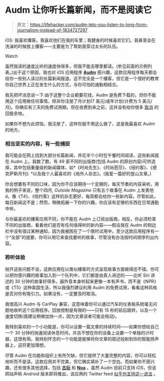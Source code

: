 # Audm 让你听长篇新闻，而不是阅读它

> 原文：<https://lifehacker.com/audm-lets-you-listen-to-long-form-journalism-instead-of-1834727297>

iOS: 我喜欢播客。我喜欢他们在我的车里；我健身的时候喜欢它们。我甚至会在洗澡的时候放上播客——主要是为了帮助我穿过太长的队伍。

Watch

虽然我读的速度比听的速度快得多，但我不能去哪里都读。(参见前面的示例列表。)出于这个原因，我也对 iOS 应用程序 [**Audm**](https://itunes.apple.com/us/app/id1138892702?mt=8) 感兴趣，这款应用程序每天都会给你一些别人读过的长篇新闻报道。这不完全是一个播客，但它是一个很好的教育你自己世界上正在发生什么的方式，与你可怕的通勤相结合。

我先把坏消息说一下:由于这整个企业都要花钱，Audm 是免费下载的，但你不能用这个应用做任何事情，除非你注册了月计划(7 美元)或年计划(计费为 5 美元/月)。你确实有三天的免费试用期，但在收费到来之前，这并没有给你很多 [取消](https://lifehacker.com/use-this-easy-url-to-manage-your-ios-subscriptions-1824267035) 的回旋余地。

如果你不想为此烦恼，我注册了，这样你就不用这么做了，这是我最喜欢 Audm 的地方。

### 相当坚实的内容，有一些捕捉

我可能会在网上找到大部分长篇新闻，并花半个小时在午餐时间阅读，这些新闻就在 Audm 上。我数了数，有 49 家不同的出版商(包括 Audm 的原创内容)可供选择，其中包括重量级的新闻媒体，如*《时尚先生》*、*《时尚芭莎》*、*《纽约客》*、*《德克萨斯月刊》*以及我个人最喜欢的《局外人杂志》。(我爱一篇好的登山文章。)

你会想要有不同的口味，因为你不应该期待一个定期的，每天节奏的内容来听。用我的例子来说，整个四月, *Outside Magazine* 只有五个故事在 Audm 上发表他 d。像《T4》、《纽约客》这样的杂志更好，每周都会给你一些新内容。尽管如此，每日新闻这不是；然而，稍微拓展一下你的兴趣，你应该有足够的东西在日常通勤中听。

与你最喜欢的播客应用不同，你不能在 Audm 上订阅出版商。相反，你必须检查不同的出版商，看看他们是否有任何值得听的新内容——假设我在 Audm 的侧边栏中没有错过某种通知，因为我被困在了一个限时试用中。至少这款应用程序有一个“全部”的提要，你可以用它来查找要听的故事，尽管没有办法按时间顺序列出内容。

### 聆听体验

抛开这些问题不谈，这款应用在以类似播客的方式呈现故事方面做得还不错。你可以把你感兴趣的故事加入到一个队列中，它们都是由真人讲述的——比听 Siri 讲述的 30 分钟的故事好得多。画外音本身听起来更像一本有声书，而不是《NPR》或《T5》这种美国生活，所以我强烈建议利用 Audm 的免费试用，看看这种风格是否对你有吸引力。如果没有，一定要及时取消。

我很高兴 Audm 与 CarPlay 兼容，这意味着你可以通过汽车的仪表板系统毫无问题地收听这个应用程序。回放控制是有限的——只有 15 秒的前后跳转，以及一个速度切换(我建议稍微加快一点，因为文章读者可能会拖动)。

我特别喜欢的一个小功能是，你可以设置一篇文章的持续时间——如果你想给自己一个 30 分钟的快速阅读休息时间，并且不想在你的设备上设置一个单独的计时器，这很有用。我特别怀念的一个功能是能够将你文章的叙述投射到你的智能扬声器上，这将更加理想。

尽管 Audm 在功能和组织上有所欠缺，但它提供了大量完整的内容，你可以轻松地听而不是读。这款应用并不完美，但它确实填补了一个空白。而如果你不感兴趣，还有很多其他选择，包括 [**古玩**](https://itunes.apple.com/us/app/curio-hear-great-journalism/id1203729853?mt=8) 和 [**Noa**](https://itunes.apple.com/us/app/noa-journalism-narrated/id1135037186?mt=8) 。虽然 Audm 目前只支持 iOS，但该网站声称 Android 版本即将推出，该应用的 Twitter feed [似乎也支持这一说法](https://twitter.com/audmapp/status/1115367262318256128) 。